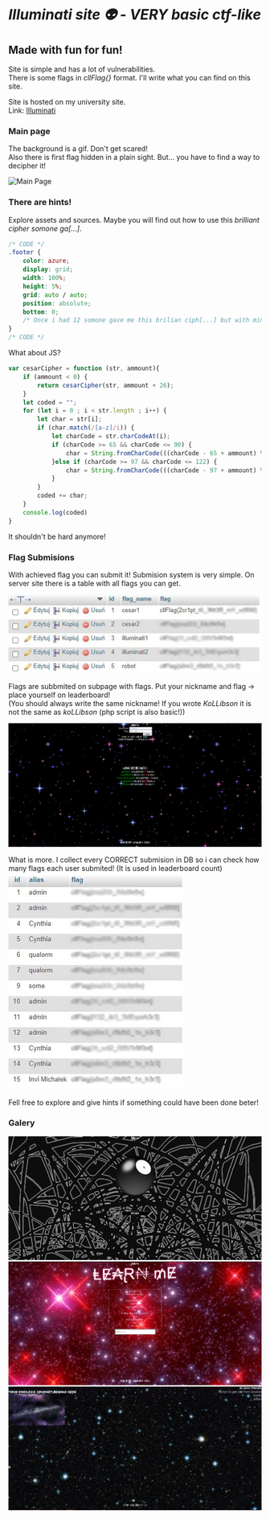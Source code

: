 # *Illuminati site :alien: - *VERY* basic ctf-like*
## Made with fun for fun!

Site is simple and has a lot of vulnerabilities.  
There is some flags in _cllFlag{}_ format.
I'll write what you can find on this site.  

Site is hosted on my university site.  
Link: [Illuminati](http://student.agh.edu.pl/~kollbek/)

### Main page
The background is a gif. Don't get scared!  
Also there is first flag hidden in a plain sight.
But... you have to find a way to decipher it!

![Main Page](/images-site/main-page.gif)

### There are hints!
Explore assets and sources. Maybe you will find out how to use this _brilliant cipher somone ga[...]_.  

```css
/* CODE */
.footer {
    color: azure;
    display: grid;
    width: 100%;
    height: 5%;
    grid: auto / auto;
    position: absolute;
    bottom: 0;
    /* Once i had 12 somone gave me this brilian ciph[...] but with minus[...]*/
}
/* CODE */
```
What about JS?
```javascript
var cesarCipher = function (str, ammount){
    if (ammount < 0) {
        return cesarCipher(str, ammount + 26);
    }
    let coded = "";
    for (let i = 0 ; i < str.length ; i++) {
        let char = str[i];
        if (char.match(/[a-z]/i)) {
            let charCode = str.charCodeAt(i);
            if (charCode >= 65 && charCode <= 90) {
                char = String.fromCharCode(((charCode - 65 + ammount) % 26) + 65);
            }else if (charCode >= 97 && charCode <= 122) {
                char = String.fromCharCode(((charCode - 97 + ammount) % 26) + 97);
            }
        }
        coded += char;
    }
    console.log(coded)
}
```
It shouldn't be hard anymore!

### Flag Submisions
With achieved flag you can submit it!
Submision system is very simple. On server site there is a table with all flags you can get.  

![Flags DB](/images-site/flags-db.jpg)

Flags are subbmited on subpage with flags. Put your nickname and flag -> place yourself on leaderboard!  
(You should always write the same nickname! If you wrote _KoLLibson_ it is not the same as _koLLibson_ (php script is also basic!))  

![Flags site](/images-site/flags.png)  

What is more. I collect every CORRECT submision in DB so i can check how many flags each user submited! (It is used in leaderboard count)  
![Flags DB Submited](/images-site/flags-submited-db.jpg)

Fell free to explore and give hints if something could have been done beter!

### Galery
![](/images-site/ball.png)
![](/images-site/learn-me.png)
![](/images-site/admin-page.png)

